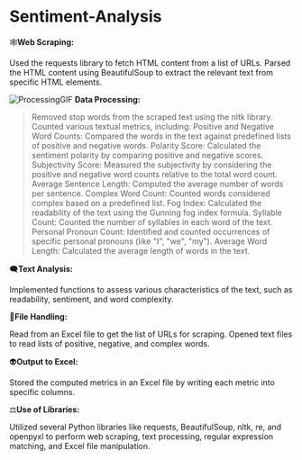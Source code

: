 # Sentiment-Analysis

🕸️**Web Scraping:**

Used the requests library to fetch HTML content from a list of URLs.
Parsed the HTML content using BeautifulSoup to extract the relevant text from specific HTML elements.

![ProcessingGIF](https://github.com/user-attachments/assets/61b95004-933c-43a2-a8da-52a1c4a7e901)
**Data Processing:**

>Removed stop words from the scraped text using the nltk library.
>Counted various textual metrics, including:
>Positive and Negative Word Counts: Compared the words in the text against predefined lists of positive and negative words.
>Polarity Score: Calculated the sentiment polarity by comparing positive and negative scores.
>Subjectivity Score: Measured the subjectivity by considering the positive and negative word counts relative to the total word count.
>Average Sentence Length: Computed the average number of words per sentence.
>Complex Word Count: Counted words considered complex based on a predefined list.
>Fog Index: Calculated the readability of the text using the Gunning fog index formula.
>Syllable Count: Counted the number of syllables in each word of the text.
>Personal Pronoun Count: Identified and counted occurrences of specific personal pronouns (like "I", "we", "my").
>Average Word Length: Calculated the average length of words in the text.

🗨️**Text Analysis:**

Implemented functions to assess various characteristics of the text, such as readability, sentiment, and word complexity.

📂**File Handling:**

Read from an Excel file to get the list of URLs for scraping.
Opened text files to read lists of positive, negative, and complex words.

👽**Output to Excel:**

Stored the computed metrics in an Excel file by writing each metric into specific columns.

⚖️**Use of Libraries:**

Utilized several Python libraries like requests, BeautifulSoup, nltk, re, and openpyxl to perform web scraping, text processing, regular expression matching, and Excel file manipulation.
